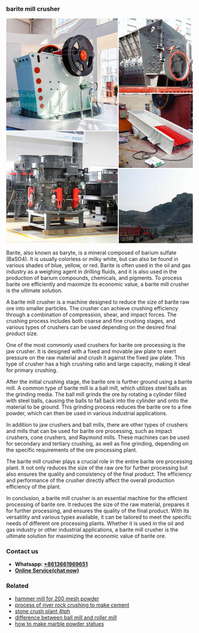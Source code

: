 <h3>barite mill crusher</h3><img src='1708497260.jpg' alt=''><p>Barite, also known as baryte, is a mineral composed of barium sulfate (BaSO4). It is usually colorless or milky white, but can also be found in various shades of blue, yellow, or red. Barite is often used in the oil and gas industry as a weighing agent in drilling fluids, and it is also used in the production of barium compounds, chemicals, and pigments. To process barite ore efficiently and maximize its economic value, a barite mill crusher is the ultimate solution.</p><p>A barite mill crusher is a machine designed to reduce the size of barite raw ore into smaller particles. The crusher can achieve crushing efficiency through a combination of compression, shear, and impact forces. The crushing process includes both coarse and fine crushing stages, and various types of crushers can be used depending on the desired final product size.</p><p>One of the most commonly used crushers for barite ore processing is the jaw crusher. It is designed with a fixed and movable jaw plate to exert pressure on the raw material and crush it against the fixed jaw plate. This type of crusher has a high crushing ratio and large capacity, making it ideal for primary crushing.</p><p>After the initial crushing stage, the barite ore is further ground using a barite mill. A common type of barite mill is a ball mill, which utilizes steel balls as the grinding media. The ball mill grinds the ore by rotating a cylinder filled with steel balls, causing the balls to fall back into the cylinder and onto the material to be ground. This grinding process reduces the barite ore to a fine powder, which can then be used in various industrial applications.</p><p>In addition to jaw crushers and ball mills, there are other types of crushers and mills that can be used for barite ore processing, such as impact crushers, cone crushers, and Raymond mills. These machines can be used for secondary and tertiary crushing, as well as fine grinding, depending on the specific requirements of the ore processing plant.</p><p>The barite mill crusher plays a crucial role in the entire barite ore processing plant. It not only reduces the size of the raw ore for further processing but also ensures the quality and consistency of the final product. The efficiency and performance of the crusher directly affect the overall production efficiency of the plant.</p><p>In conclusion, a barite mill crusher is an essential machine for the efficient processing of barite ore. It reduces the size of the raw material, prepares it for further processing, and ensures the quality of the final product. With its versatility and various types available, it can be tailored to meet the specific needs of different ore processing plants. Whether it is used in the oil and gas industry or other industrial applications, a barite mill crusher is the ultimate solution for maximizing the economic value of barite ore.</p><h3>Contact us</h3><ul><li><strong>Whatsapp:&nbsp;<a href="https://wa.me/8613661969651">+8613661969651</a></strong></li><li><a href="https://swt.shibang-china.com/?git&amp;zhl&amp;barite mill crusher"><strong>Online Service(chat now)</strong></a></li></ul><h3>Related</h3><ul><li><a href='hammer mill for 200 mesh powder.md'>hammer mill for 200 mesh powder</a></li><li><a href='process of river rock crushing to make cement.md'>process of river rock crushing to make cement</a></li><li><a href='stone crush plant 4tph.md'>stone crush plant 4tph</a></li><li><a href='difference between ball mill and roller mill.md'>difference between ball mill and roller mill</a></li><li><a href='how to make marble powder statues.md'>how to make marble powder statues</a></li></ul>